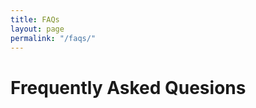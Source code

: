```yaml
---
title: FAQs
layout: page
permalink: "/faqs/"
---
```


Frequently Asked Quesions
=========================

